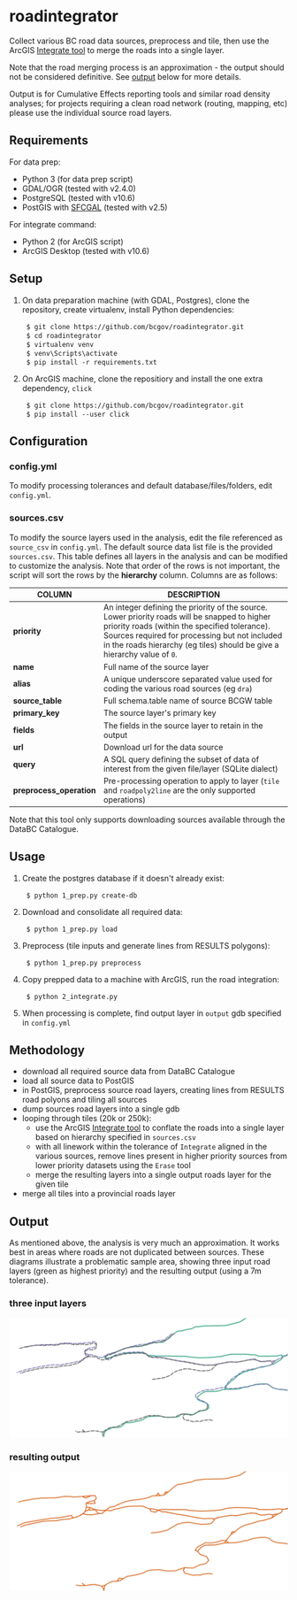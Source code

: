 # roadintegrator

Collect various BC road data sources, preprocess and tile, then use the ArcGIS
[Integrate tool](http://resources.arcgis.com/en/help/main/10.2/index.html#//00170000002s000000)
to merge the roads into a single layer.

Note that the road merging process is an approximation - the output should not
be considered definitive. See [output](#output) below for more details.

Output is for Cumulative Effects reporting tools and similar road density analyses;
for projects requiring a clean road network (routing, mapping, etc) please use
the individual source road layers.

## Requirements

For data prep:

- Python 3 (for data prep script)
- GDAL/OGR (tested with v2.4.0)
- PostgreSQL (tested with v10.6)
- PostGIS with [SFCGAL](http://postgis.net/2015/10/25/postgis_sfcgal_extension/) (tested with v2.5)

For integrate command:

- Python 2 (for ArcGIS script)
- ArcGIS Desktop (tested with v10.6)

## Setup

1. On data preparation machine (with GDAL, Postgres), clone the repository,
create virtualenv, install Python dependencies:

        $ git clone https://github.com/bcgov/roadintegrator.git
        $ cd roadintegrator
        $ virtualenv venv
        $ venv\Scripts\activate
        $ pip install -r requirements.txt

2. On ArcGIS machine, clone the repositiory and install the one extra dependency, `click`

        $ git clone https://github.com/bcgov/roadintegrator.git
        $ pip install --user click


## Configuration

### config.yml
To modify processing tolerances and default database/files/folders, edit `config.yml`.

### sources.csv
To modify the source layers used in the analysis, edit the file referenced as `source_csv` in `config.yml`. The default source data list file is the provided `sources.csv`. This table defines all layers in the analysis and can be modified to customize the analysis. Note that order of the rows is not important, the script will sort the rows by the **hierarchy** column. Columns are as follows:

| COLUMN                 | DESCRIPTION                                                                                                                                                                            |
|------------------------|----------------------------------------------------------------------------------------------------------------------------------------------------------------------------------------|
| **priority**               | An integer defining the priority of the source. Lower priority roads will be snapped to higher priority roads (within the specified tolerance). Sources required for processing but not included in the roads hierarchy (eg tiles) should be give a hierarchy value of `0`.
| **name**                   | Full name of the source layer
| **alias**                  | A unique underscore separated value used for coding the various road sources (eg `dra`)
| **source_table**           | Full schema.table name of source BCGW table
| **primary_key**            | The source layer's primary key
| **fields**                 | The fields in the source layer to retain in the output
| **url**                    | Download url for the data source
| **query**                  | A SQL query defining the subset of data of interest from the given file/layer (SQLite dialect)
| **preprocess_operation**   | Pre-processing operation to apply to layer (`tile` and `roadpoly2line` are the only supported operations)

Note that this tool only supports downloading sources available through the DataBC Catalogue.

## Usage

1. Create the postgres database if it doesn't already exist:

        $ python 1_prep.py create-db

2. Download and consolidate all required data:

        $ python 1_prep.py load

3. Preprocess (tile inputs and generate lines from RESULTS polygons):

        $ python 1_prep.py preprocess

4. Copy prepped data to a machine with ArcGIS, run the road integration:

        $ python 2_integrate.py

5. When processing is complete, find output layer in `output` gdb specified in `config.yml`


## Methodology

- download all required source data from DataBC Catalogue
- load all source data to PostGIS
- in PostGIS, preprocess source road layers, creating lines from RESULTS road polyons and tiling all sources
- dump sources road layers into a single gdb
- looping through tiles (20k or 250k):
    + use the ArcGIS [Integrate tool](http://resources.arcgis.com/en/help/main/10.2/index.html#//00170000002s000000) to conflate the roads into a single layer based on hierarchy specified in `sources.csv`
    + with all linework within the tolerance of `Integrate` aligned in the various sources, remove lines present in higher priority sources from lower priority datasets using the `Erase` tool
    + merge the resulting layers into a single output roads layer for the given tile
- merge all tiles into a provincial roads layer

## Output
As mentioned above, the analysis is very much an approximation. It works best in areas where roads are not duplicated between sources.
These diagrams illustrate a problematic sample area, showing three input road layers (green as highest priority) and the resulting output (using a 7m tolerance).

### three input layers
![inputs](img/roadintegrator_inputs.png)

### resulting output
![inputs](img/roadintegrator_output.png)

